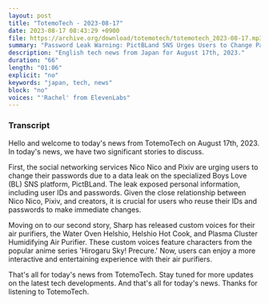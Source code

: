 ```yaml
---
layout: post
title: "TotemoTech - 2023-08-17"
date: 2023-08-17 08:43:29 +0900
file: https://archive.org/download/totemotech/totemotech_2023-08-17.mp3
summary: "Password Leak Warning: PictBLand SNS Urges Users to Change Passwords / Sharp Releases Custom Voice for Air Purifiers, & more…"
description: "English tech news from Japan for August 17th, 2023."
duration: "66"
length: "01:06"
explicit: "no"
keywords: "japan, tech, news"
block: "no"
voices: "'Rachel' from ElevenLabs"
---
```


### Transcript

Hello and welcome to today's news from TotemoTech on August 17th, 2023. In today's news, we have two significant stories to discuss.

First, the social networking services Nico Nico and Pixiv are urging users to change their passwords due to a data leak on the specialized Boys Love (BL) SNS platform, PictBLand. The leak exposed personal information, including user IDs and passwords. Given the close relationship between Nico Nico, Pixiv, and creators, it is crucial for users who reuse their IDs and passwords to make immediate changes.

Moving on to our second story, Sharp has released custom voices for their air purifiers, the Water Oven Helshio, Helshio Hot Cook, and Plasma Cluster Humidifying Air Purifier. These custom voices feature characters from the popular anime series 'Hirogaru Sky! Precure.' Now, users can enjoy a more interactive and entertaining experience with their air purifiers.

That's all for today's news from TotemoTech. Stay tuned for more updates on the latest tech developments.   And that's all for today's news. Thanks for listening to TotemoTech.
